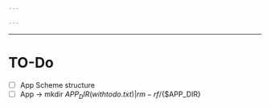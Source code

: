 ```yaml
---

---
```


---
# TO-Do

- [ ] App Scheme structure
- [ ] App -> mkdir ${APP_DIR} (with todo.txt) | rm -rf /${$APP_DIR}